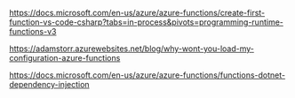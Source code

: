 https://docs.microsoft.com/en-us/azure/azure-functions/create-first-function-vs-code-csharp?tabs=in-process&pivots=programming-runtime-functions-v3

https://adamstorr.azurewebsites.net/blog/why-wont-you-load-my-configuration-azure-functions

https://docs.microsoft.com/en-us/azure/azure-functions/functions-dotnet-dependency-injection